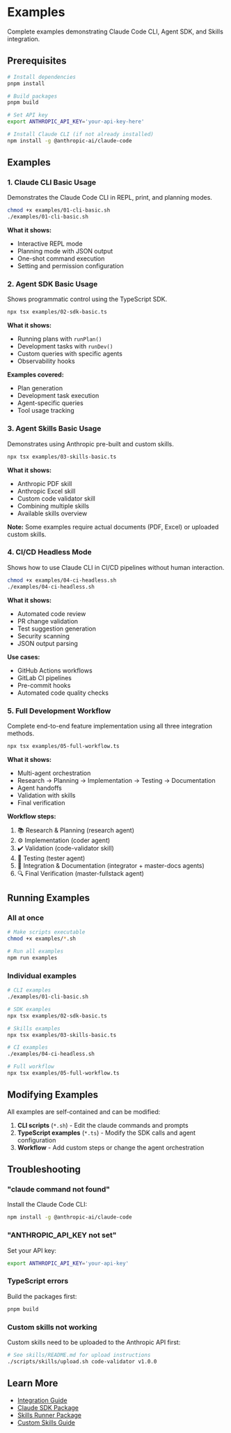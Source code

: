 # Examples

Complete examples demonstrating Claude Code CLI, Agent SDK, and Skills integration.

## Prerequisites

```bash
# Install dependencies
pnpm install

# Build packages
pnpm build

# Set API key
export ANTHROPIC_API_KEY='your-api-key-here'

# Install Claude CLI (if not already installed)
npm install -g @anthropic-ai/claude-code
```

## Examples

### 1. Claude CLI Basic Usage

Demonstrates the Claude Code CLI in REPL, print, and planning modes.

```bash
chmod +x examples/01-cli-basic.sh
./examples/01-cli-basic.sh
```

**What it shows:**
- Interactive REPL mode
- Planning mode with JSON output
- One-shot command execution
- Setting and permission configuration

### 2. Agent SDK Basic Usage

Shows programmatic control using the TypeScript SDK.

```bash
npx tsx examples/02-sdk-basic.ts
```

**What it shows:**
- Running plans with `runPlan()`
- Development tasks with `runDev()`
- Custom queries with specific agents
- Observability hooks

**Examples covered:**
- Plan generation
- Development task execution
- Agent-specific queries
- Tool usage tracking

### 3. Agent Skills Basic Usage

Demonstrates using Anthropic pre-built and custom skills.

```bash
npx tsx examples/03-skills-basic.ts
```

**What it shows:**
- Anthropic PDF skill
- Anthropic Excel skill
- Custom code validator skill
- Combining multiple skills
- Available skills overview

**Note:** Some examples require actual documents (PDF, Excel) or uploaded custom skills.

### 4. CI/CD Headless Mode

Shows how to use Claude CLI in CI/CD pipelines without human interaction.

```bash
chmod +x examples/04-ci-headless.sh
./examples/04-ci-headless.sh
```

**What it shows:**
- Automated code review
- PR change validation
- Test suggestion generation
- Security scanning
- JSON output parsing

**Use cases:**
- GitHub Actions workflows
- GitLab CI pipelines
- Pre-commit hooks
- Automated code quality checks

### 5. Full Development Workflow

Complete end-to-end feature implementation using all three integration methods.

```bash
npx tsx examples/05-full-workflow.ts
```

**What it shows:**
- Multi-agent orchestration
- Research → Planning → Implementation → Testing → Documentation
- Agent handoffs
- Validation with skills
- Final verification

**Workflow steps:**
1. 📚 Research & Planning (research agent)
2. ⚙️ Implementation (coder agent)
3. ✔️ Validation (code-validator skill)
4. 🧪 Testing (tester agent)
5. 🔗 Integration & Documentation (integrator + master-docs agents)
6. 🔍 Final Verification (master-fullstack agent)

## Running Examples

### All at once

```bash
# Make scripts executable
chmod +x examples/*.sh

# Run all examples
npm run examples
```

### Individual examples

```bash
# CLI examples
./examples/01-cli-basic.sh

# SDK examples
npx tsx examples/02-sdk-basic.ts

# Skills examples
npx tsx examples/03-skills-basic.ts

# CI examples
./examples/04-ci-headless.sh

# Full workflow
npx tsx examples/05-full-workflow.ts
```

## Modifying Examples

All examples are self-contained and can be modified:

1. **CLI scripts** (`*.sh`) - Edit the claude commands and prompts
2. **TypeScript examples** (`*.ts`) - Modify the SDK calls and agent configuration
3. **Workflow** - Add custom steps or change the agent orchestration

## Troubleshooting

### "claude command not found"

Install the Claude Code CLI:
```bash
npm install -g @anthropic-ai/claude-code
```

### "ANTHROPIC_API_KEY not set"

Set your API key:
```bash
export ANTHROPIC_API_KEY='your-api-key'
```

### TypeScript errors

Build the packages first:
```bash
pnpm build
```

### Custom skills not working

Custom skills need to be uploaded to the Anthropic API first:
```bash
# See skills/README.md for upload instructions
./scripts/skills/upload.sh code-validator v1.0.0
```

## Learn More

- [Integration Guide](../docs/integration-claude.md)
- [Claude SDK Package](../packages/claude-sdk/README.md)
- [Skills Runner Package](../packages/skills-runner/README.md)
- [Custom Skills Guide](../skills/README.md)
